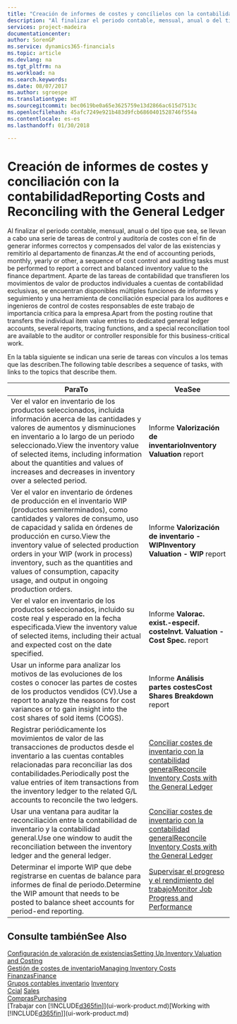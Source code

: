 ```yaml
---
title: "Creación de informes de costes y concílielos con la contabilidad | Documentos de Microsoft"
description: "Al finalizar el periodo contable, mensual, anual o del tipo que sea, se llevan a cabo una serie de tareas de control y auditoría de costes con el fin de generar informes correctos y compensados del valor de las existencias y remitirlo al departamento de finanzas. Aparte de las tareas de contabilidad que transfieren los movimientos de valor de productos individuales a cuentas de contabilidad exclusivas, se encuentran disponibles múltiples funciones de informes y seguimiento y una herramienta de conciliación especial para los auditores e ingenieros de control de costes responsables de este trabajo de importancia crítica para la empresa."
services: project-madeira
documentationcenter: 
author: SorenGP
ms.service: dynamics365-financials
ms.topic: article
ms.devlang: na
ms.tgt_pltfrm: na
ms.workload: na
ms.search.keywords: 
ms.date: 08/07/2017
ms.author: sgroespe
ms.translationtype: HT
ms.sourcegitcommit: bec0619be0a65e3625759e13d2866ac615d7513c
ms.openlocfilehash: 45afc7249e921b483d9fcb6860401528746f554a
ms.contentlocale: es-es
ms.lasthandoff: 01/30/2018

---
```

# <a name="reporting-costs-and-reconciling-with-the-general-ledger"></a><span data-ttu-id="ff5a1-104">Creación de informes de costes y conciliación con la contabilidad</span><span class="sxs-lookup"><span data-stu-id="ff5a1-104">Reporting Costs and Reconciling with the General Ledger</span></span>
<span data-ttu-id="ff5a1-105">Al finalizar el periodo contable, mensual, anual o del tipo que sea, se llevan a cabo una serie de tareas de control y auditoría de costes con el fin de generar informes correctos y compensados del valor de las existencias y remitirlo al departamento de finanzas.</span><span class="sxs-lookup"><span data-stu-id="ff5a1-105">At the end of accounting periods, monthly, yearly or other, a sequence of cost control and auditing tasks must be performed to report a correct and balanced inventory value to the finance department.</span></span> <span data-ttu-id="ff5a1-106">Aparte de las tareas de contabilidad que transfieren los movimientos de valor de productos individuales a cuentas de contabilidad exclusivas, se encuentran disponibles múltiples funciones de informes y seguimiento y una herramienta de conciliación especial para los auditores e ingenieros de control de costes responsables de este trabajo de importancia crítica para la empresa.</span><span class="sxs-lookup"><span data-stu-id="ff5a1-106">Apart from the posting routine that transfers the individual item value entries to dedicated general ledger accounts, several reports, tracing functions, and a special reconciliation tool are available to the auditor or controller responsible for this business-critical work.</span></span>  

 <span data-ttu-id="ff5a1-107">En la tabla siguiente se indican una serie de tareas con vínculos a los temas que las describen.</span><span class="sxs-lookup"><span data-stu-id="ff5a1-107">The following table describes a sequence of tasks, with links to the topics that describe them.</span></span>   

|<span data-ttu-id="ff5a1-108">**Para**</span><span class="sxs-lookup"><span data-stu-id="ff5a1-108">**To**</span></span>|<span data-ttu-id="ff5a1-109">**Vea**</span><span class="sxs-lookup"><span data-stu-id="ff5a1-109">**See**</span></span>|  
|------------|-------------|  
|<span data-ttu-id="ff5a1-110">Ver el valor en inventario de los productos seleccionados, incluida información acerca de las cantidades y valores de aumentos y disminuciones en inventario a lo largo de un periodo seleccionado.</span><span class="sxs-lookup"><span data-stu-id="ff5a1-110">View the inventory value of selected items, including information about the quantities and values of increases and decreases in inventory over a selected period.</span></span>|<span data-ttu-id="ff5a1-111">Informe **Valorización de inventario**</span><span class="sxs-lookup"><span data-stu-id="ff5a1-111">**Inventory Valuation** report</span></span>|  
|<span data-ttu-id="ff5a1-112">Ver el valor en inventario de órdenes de producción en el inventario WIP (productos semiterminados), como cantidades y valores de consumo, uso de capacidad y salida en órdenes de producción en curso.</span><span class="sxs-lookup"><span data-stu-id="ff5a1-112">View the inventory value of selected production orders in your WIP (work in process) inventory, such as the quantities and values of consumption, capacity usage, and output in ongoing production orders.</span></span>|<span data-ttu-id="ff5a1-113">Informe **Valorización de inventario - WIP**</span><span class="sxs-lookup"><span data-stu-id="ff5a1-113">**Inventory Valuation - WIP** report</span></span>|  
|<span data-ttu-id="ff5a1-114">Ver el valor en inventario de los productos seleccionados, incluido su coste real y esperado en la fecha especificada.</span><span class="sxs-lookup"><span data-stu-id="ff5a1-114">View the inventory value of selected items, including their actual and expected cost on the date specified.</span></span>|<span data-ttu-id="ff5a1-115">Informe **Valorac. exist.-especif. coste**</span><span class="sxs-lookup"><span data-stu-id="ff5a1-115">**Invt. Valuation - Cost Spec.** report</span></span>|  
|<span data-ttu-id="ff5a1-116">Usar un informe para analizar los motivos de las evoluciones de los costes o conocer las partes de costes de los productos vendidos (CV).</span><span class="sxs-lookup"><span data-stu-id="ff5a1-116">Use a report to analyze the reasons for cost variances or to gain insight into the cost shares of sold items (COGS).</span></span>|<span data-ttu-id="ff5a1-117">Informe **Análisis partes costes**</span><span class="sxs-lookup"><span data-stu-id="ff5a1-117">**Cost Shares Breakdown** report</span></span>|  
|<span data-ttu-id="ff5a1-118">Registrar periódicamente los movimientos de valor de las transacciones de productos desde el inventario a las cuentas contables relacionadas para reconciliar las dos contabilidades.</span><span class="sxs-lookup"><span data-stu-id="ff5a1-118">Periodically post the value entries of item transactions from the inventory ledger to the related G/L accounts to reconcile the two ledgers.</span></span>|[<span data-ttu-id="ff5a1-119">Conciliar costes de inventario con la contabilidad general</span><span class="sxs-lookup"><span data-stu-id="ff5a1-119">Reconcile Inventory Costs with the General Ledger</span></span>](finance-how-to-post-inventory-costs-to-the-general-ledger.md)|  
|<span data-ttu-id="ff5a1-120">Usar una ventana para auditar la reconciliación entre la contabilidad de inventario y la contabilidad general.</span><span class="sxs-lookup"><span data-stu-id="ff5a1-120">Use one window to audit the reconciliation between the inventory ledger and the general ledger.</span></span>|[<span data-ttu-id="ff5a1-121">Conciliar costes de inventario con la contabilidad general</span><span class="sxs-lookup"><span data-stu-id="ff5a1-121">Reconcile Inventory Costs with the General Ledger</span></span>](finance-how-to-post-inventory-costs-to-the-general-ledger.md)|  
|<span data-ttu-id="ff5a1-122">Determinar el importe WIP que debe registrarse en cuentas de balance para informes de final de periodo.</span><span class="sxs-lookup"><span data-stu-id="ff5a1-122">Determine the WIP amount that needs to be posted to balance sheet accounts for period-end reporting.</span></span>|[<span data-ttu-id="ff5a1-123">Supervisar el progreso y el rendimiento del trabajo</span><span class="sxs-lookup"><span data-stu-id="ff5a1-123">Monitor Job Progress and Performance</span></span>](projects-how-monitor-progress-performance.md)|

## <a name="see-also"></a><span data-ttu-id="ff5a1-124">Consulte también</span><span class="sxs-lookup"><span data-stu-id="ff5a1-124">See Also</span></span>  
[<span data-ttu-id="ff5a1-125">Configuración de valoración de existencias</span><span class="sxs-lookup"><span data-stu-id="ff5a1-125">Setting Up Inventory Valuation and Costing</span></span>](finance-set-up-inventory-valuation-and-costing.md)  
[<span data-ttu-id="ff5a1-126">Gestión de costes de inventario</span><span class="sxs-lookup"><span data-stu-id="ff5a1-126">Managing Inventory Costs</span></span>](finance-manage-inventory-costs.md)  
[<span data-ttu-id="ff5a1-127">Finanzas</span><span class="sxs-lookup"><span data-stu-id="ff5a1-127">Finance</span></span>](finance.md)  
<span data-ttu-id="ff5a1-128">[Grupos contables inventario](inventory-manage-inventory.md) </span><span class="sxs-lookup"><span data-stu-id="ff5a1-128">[Inventory](inventory-manage-inventory.md) </span></span>  
<span data-ttu-id="ff5a1-129">[Ccial](sales-manage-sales.md) </span><span class="sxs-lookup"><span data-stu-id="ff5a1-129">[Sales](sales-manage-sales.md) </span></span>  
[<span data-ttu-id="ff5a1-130">Compras</span><span class="sxs-lookup"><span data-stu-id="ff5a1-130">Purchasing</span></span>](purchasing-manage-purchasing.md)  
<span data-ttu-id="ff5a1-131">[Trabajar con [!INCLUDE[d365fin](includes/d365fin_md.md)]](ui-work-product.md)</span><span class="sxs-lookup"><span data-stu-id="ff5a1-131">[Working with [!INCLUDE[d365fin](includes/d365fin_md.md)]](ui-work-product.md)</span></span>

